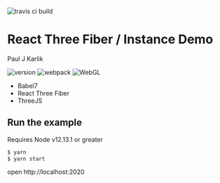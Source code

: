###

![travis ci build](https://travis-ci.org/pjkarlik/r3f-instances.svg?branch=master)

# React Three Fiber / Instance Demo

Paul J Karlik

![version](https://img.shields.io/badge/version-0.0.1-e05d44.svg?style=flat-square) ![webpack](https://img.shields.io/badge/webpack-4.12.1-51b1c5.svg?style=flat-square) ![WebGL](https://img.shields.io/badge/webgl-GLSL-blue.svg?style=flat-square)

- Babel7
- React Three Fiber
- ThreeJS

## Run the example

Requires Node v12.13.1 or greater

```bash
$ yarn
$ yarn start
```

open http://localhost:2020
